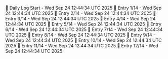 📅 Daily Log Start - Wed Sep 24 12:44:34 UTC 2025
📌 Entry 1/14 - Wed Sep 24 12:44:34 UTC 2025
📌 Entry 2/14 - Wed Sep 24 12:44:34 UTC 2025
📌 Entry 3/14 - Wed Sep 24 12:44:34 UTC 2025
📌 Entry 4/14 - Wed Sep 24 12:44:34 UTC 2025
📌 Entry 5/14 - Wed Sep 24 12:44:34 UTC 2025
📌 Entry 6/14 - Wed Sep 24 12:44:34 UTC 2025
📌 Entry 7/14 - Wed Sep 24 12:44:34 UTC 2025
📌 Entry 8/14 - Wed Sep 24 12:44:34 UTC 2025
📌 Entry 9/14 - Wed Sep 24 12:44:34 UTC 2025
📌 Entry 10/14 - Wed Sep 24 12:44:34 UTC 2025
📌 Entry 11/14 - Wed Sep 24 12:44:34 UTC 2025
📌 Entry 12/14 - Wed Sep 24 12:44:34 UTC 2025
